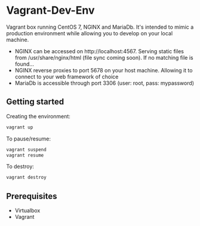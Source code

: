 # Vagrant-Dev-Env

Vagrant box running CentOS 7, NGINX and MariaDb. It's intended to mimic a production environment while allowing you to develop on your local machine. 

* NGINX can be accessed on http://localhost:4567. Serving static files from /usr/share/nginx/html (file sync coming soon). If no matching file is found...
* NGINX reverse proxies to port 5678 on your host machine. Allowing it to connect to your web framework of choice
* MariaDb is accessible through port 3306 (user: root, pass: mypassword)

## Getting started

Creating the environment:

```bash
vagrant up
```

To pause/resume:

```bash
vagrant suspend
vagrant resume
```

To destroy:

```bash
vagrant destroy
```

## Prerequisites

* Virtualbox
* Vagrant